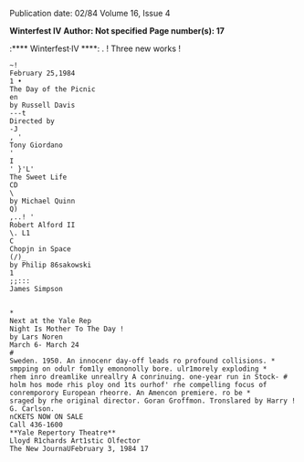Publication date: 02/84
Volume 16, Issue 4

**Winterfest IV**
**Author: Not specified**
**Page number(s): 17**

:**** Winterfest·IV ****: 
. ! 
Three new works 
! 
~~~~:;~r::rtory 
~! 
February 25,1984 
1 • 
The Day of the Picnic 
en 
by Russell Davis 
---t 
Directed by 
-J 
, ' 
Tony Giordano 
' 
I 
' }'L' 
The Sweet Life 
CD 
\ 
by Michael Quinn 
Q) 
,..! ' 
Robert Alford II 
\. L1 
C 
Chopjn in Space 
(/)_ 
by Philip 86sakowski 
1 
;;::: 
James Simpson 


* 
Next at the Yale Rep 
Night Is Mother To The Day ! 
by Lars Noren 
March 6- March 24 
# 
Sweden. 1950. An innocenr day-off leads ro profound collisions. * 
smpping on odulr fom1ly emononolly bore. ulr1morely exploding * 
rhem inro dreamlike unreallry A conrinuing. one-year run in Stock- # 
holm hos mode rhis ploy ond 1ts ourhof' rhe compelling focus of 
conremporory European rheorre. An Amencon premiere. ro be * 
sraged by rhe original director. Goran Groffmon. Tronslared by Harry ! 
G. Carlson. 
nCKETS NOW ON SALE 
Call 436-1600 
**Yale Repertory Theatre** 
Lloyd R1chards Art1stic Olfector 
The New JournaUFebruary 3, 1984 17